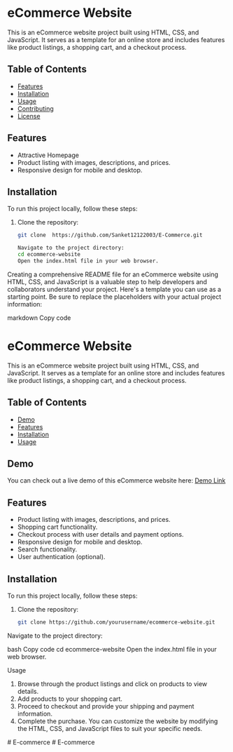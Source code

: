 # eCommerce Website

This is an eCommerce website project built using HTML, CSS, and JavaScript. It serves as a template for an online store and includes features like product listings, a shopping cart, and a checkout process.

## Table of Contents

- [Features](#features)
- [Installation](#installation)
- [Usage](#usage)
- [Contributing](#contributing)
- [License](#license)



## Features

- Attractive Homepage
- Product listing with images, descriptions, and prices.
- Responsive design for mobile and desktop.



## Installation

To run this project locally, follow these steps:

1. Clone the repository:

   ```bash
   git clone  https://github.com/Sanket12122003/E-Commerce.git

   Navigate to the project directory:
   cd ecommerce-website
   Open the index.html file in your web browser.

   
Creating a comprehensive README file for an eCommerce website using HTML, CSS, and JavaScript is a valuable step to help developers and collaborators understand your project. Here's a template you can use as a starting point. Be sure to replace the placeholders with your actual project information:

markdown
Copy code
# eCommerce Website

This is an eCommerce website project built using HTML, CSS, and JavaScript. It serves as a template for an online store and includes features like product listings, a shopping cart, and a checkout process.

## Table of Contents

- [Demo](#demo)
- [Features](#features)
- [Installation](#installation)
- [Usage](#usage)


## Demo

You can check out a live demo of this eCommerce website here: [Demo Link](https://your-demo-link.com)

## Features

- Product listing with images, descriptions, and prices.
- Shopping cart functionality.
- Checkout process with user details and payment options.
- Responsive design for mobile and desktop.
- Search functionality.
- User authentication (optional).

## Installation

To run this project locally, follow these steps:

1. Clone the repository:

   ```bash
   git clone https://github.com/yourusername/ecommerce-website.git
Navigate to the project directory:

bash
Copy code
cd ecommerce-website
Open the index.html file in your web browser.

Usage
1. Browse through the product listings and click on products to view details.
2. Add products to your shopping cart.
3. Proceed to checkout and provide your shipping and payment information.
4. Complete the purchase.
You can customize the website by modifying the HTML, CSS, and JavaScript files to suit your specific needs.

#   E - c o m m e r c e  
 #   E - c o m m e r c e  
 